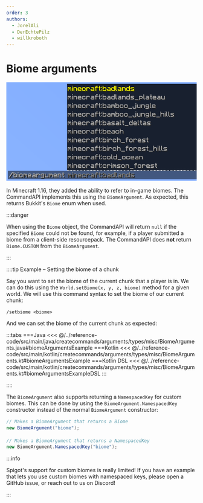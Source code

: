 ```yaml
---
order: 3
authors: 
  - JorelAli
  - DerEchtePilz
  - willkroboth
---
```


# Biome arguments

![A biome argument suggesting a list of Minecraft biomes](/images/arguments/biome.png)

In Minecraft 1.16, they added the ability to refer to in-game biomes. The CommandAPI implements this using the `BiomeArgument`. As expected, this returns Bukkit's `Biome` enum when used.

:::danger

When using the `Biome` object, the CommandAPI will return `null` if the specified `Biome` could not be found, for example, if a player submitted a biome from a client-side resourcepack. The CommandAPI does **not** return `Biome.CUSTOM` from the `BiomeArgument`.

:::

::::tip Example – Setting the biome of a chunk

Say you want to set the biome of the current chunk that a player is in. We can do this using the `World.setBiome(x, y, z, biome)` method for a given world. We will use this command syntax to set the biome of our current chunk:

```mccmd
/setbiome <biome>
```

And we can set the biome of the current chunk as expected:

:::tabs
===Java
<<< @/../reference-code/src/main/java/createcommands/arguments/types/misc/BiomeArguments.java#biomeArgumentsExample
===Kotlin
<<< @/../reference-code/src/main/kotlin/createcommands/arguments/types/misc/BiomeArguments.kt#biomeArgumentsExample
===Kotlin DSL
<<< @/../reference-code/src/main/kotlin/createcommands/arguments/types/misc/BiomeArguments.kt#biomeArgumentsExampleDSL
:::

::::

The `BiomeArgument` also supports returning a `NamespacedKey` for custom biomes. This can be done by using the `BiomeArgument.NamespacedKey` constructor instead of the normal `BiomeArgument` constructor:

```java
// Makes a BiomeArgument that returns a Biome
new BiomeArgument("biome");

// Makes a BiomeArgument that returns a NamespacedKey
new BiomeArgument.NamespacedKey("biome");
```

:::info

Spigot's support for custom biomes is really limited! If you have an example that lets you use custom biomes with namespaced keys, please open a GitHub issue, or reach out to us on Discord!

:::